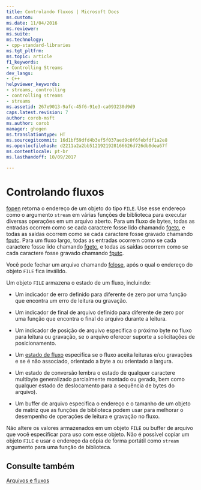 ```yaml
---
title: Controlando fluxos | Microsoft Docs
ms.custom: 
ms.date: 11/04/2016
ms.reviewer: 
ms.suite: 
ms.technology:
- cpp-standard-libraries
ms.tgt_pltfrm: 
ms.topic: article
f1_keywords:
- Controlling Streams
dev_langs:
- C++
helpviewer_keywords:
- streams, controlling
- controlling streams
- streams
ms.assetid: 267e9013-9afc-45f6-91e3-ca093230d9d9
caps.latest.revision: 7
author: corob-msft
ms.author: corob
manager: ghogen
ms.translationtype: HT
ms.sourcegitcommit: 16d1bf59dfd4b3ef5f037aed9c0f6febfdf1a2e8
ms.openlocfilehash: d2211a2a2bb5121921928166626d726db8dea67f
ms.contentlocale: pt-br
ms.lasthandoff: 10/09/2017

---
```

# <a name="controlling-streams"></a>Controlando fluxos
[fopen](../c-runtime-library/reference/fopen-wfopen.md) retorna o endereço de um objeto do tipo `FILE`. Use esse endereço como o argumento `stream` em várias funções de biblioteca para executar diversas operações em um arquivo aberto. Para um fluxo de bytes, todas as entradas ocorrem como se cada caractere fosse lido chamando [fgetc](../c-runtime-library/reference/fgetc-fgetwc.md), e todas as saídas ocorrem como se cada caractere fosse gravado chamando [fputc](../c-runtime-library/reference/fputc-fputwc.md). Para um fluxo largo, todas as entradas ocorrem como se cada caractere fosse lido chamando [fgetc](../c-runtime-library/reference/fgetc-fgetwc.md), e todas as saídas ocorrem como se cada caractere fosse gravado chamando [fputc](../c-runtime-library/reference/fputc-fputwc.md).  
  
 Você pode fechar um arquivo chamando [fclose](../c-runtime-library/reference/fclose-fcloseall.md), após o qual o endereço do objeto `FILE` fica inválido.  
  
 Um objeto `FILE` armazena o estado de um fluxo, incluindo:  
  
-   Um indicador de erro definido para diferente de zero por uma função que encontra um erro de leitura ou gravação.  
  
-   Um indicador de final de arquivo definido para diferente de zero por uma função que encontra o final do arquivo durante a leitura.  
  
-   Um indicador de posição de arquivo especifica o próximo byte no fluxo para leitura ou gravação, se o arquivo oferecer suporte a solicitações de posicionamento.  
  
-   Um [estado de fluxo](../c-runtime-library/stream-states.md) especifica se o fluxo aceita leituras e/ou gravações e se é não associado, orientado a byte a ou orientado a largura.  
  
-   Um estado de conversão lembra o estado de qualquer caractere multibyte generalizado parcialmente montado ou gerado, bem como qualquer estado de deslocamento para a sequência de bytes do arquivo).  
  
-   Um buffer de arquivo especifica o endereço e o tamanho de um objeto de matriz que as funções de biblioteca podem usar para melhorar o desempenho de operações de leitura e gravação no fluxo.  
  
 Não altere os valores armazenados em um objeto `FILE` ou buffer de arquivo que você especificar para uso com esse objeto. Não é possível copiar um objeto `FILE` e usar o endereço da cópia de forma portátil como `stream` argumento para uma função de biblioteca.  
  
## <a name="see-also"></a>Consulte também  
 [Arquivos e fluxos](../c-runtime-library/files-and-streams.md)
